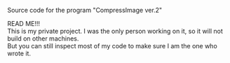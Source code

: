 Source code for the program "CompressImage ver.2"

READ ME!!!<br>
This is my private project. I was the only person working on it, so it will not build on other machines.
<br>But you can still inspect most of my code to make sure I am the one who wrote it.
